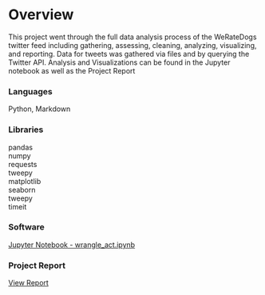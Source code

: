 # Overview

This project went through the full data analysis process of the WeRateDogs twitter feed including gathering, assessing, cleaning, analyzing, visualizing, and reporting.  Data for tweets was gathered via files and by querying the Twitter API.  Analysis and Visualizations can be found in the Jupyter notebook as well as the Project Report

### Languages
Python, Markdown

### Libraries
pandas<br>
numpy<br>
requests<br>
tweepy<br>
matplotlib<br>
seaborn<br>
tweepy<br>
timeit<br>

### Software
[Jupyter Notebook - wrangle_act.ipynb](https://github.com/mpetersen000/DataAnalystNanodegreeProjects/blob/master/DataWranglingOfTwitter_WeRateDogs/wrangle_act.ipynb)

### Project Report
[View Report](https://github.com/mpetersen000/DataAnalystNanodegreeProjects/blob/master/DataWranglingOfTwitter_WeRateDogs/wrangle_report.pdf)
